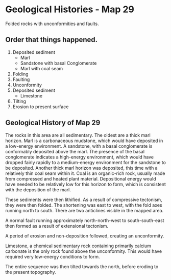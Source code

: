 # Geological Histories - Map 29

Folded rocks with unconformities and faults.

## Order that things happened.
1. Deposited sediment
    * Marl
    * Sandstone with basal Conglomerate
    * Marl with coal seam
2. Folding
3. Faulting
4. Unconformity
5. Deposited sediment
    * Limestone
6. Tilting
7. Erosion to present surface

## Geological History of Map 29

The rocks in this area are all sedimentary. The oldest are a thick marl horizon. Marl is a carbonaceous mudstone, which would have deposited in a low-energy environment. A sandstone, with a basal conglomerate is conformably deposited above the marl. The presence of the basal conglomerate indicates a high-energy environment, which would have dropped fairly rapidly to a medium-energy environment for the sandstone to be deposited. Another thick marl horizon was deposited, this time with a relatively thin coal seam within it. Coal is an organic-rich rock, usually made from compressed and heated plant material. Depositional energy would have needed to be relatively low for this horizon to form, which is consistent with the deposition of the marl.

These sediments were then lithified. As a result of compressive tectonism, they were then folded. The shortening was east to west, with the fold axes running north to south. There are two anticlines visible in the mapped area.

A normal fault running approximately north-north-west to south-south-east then formed as a result of extensional tectonism.

A period of erosion and non-deposition followed, creating an unconformity.

Limestone, a chemical sedimentary rock containing primarily calcium carbonate is the only rock found above the unconformity. This would have required very low-energy conditions to form.

The entire sequence was then tilted towards the north, before eroding to the present topography.
